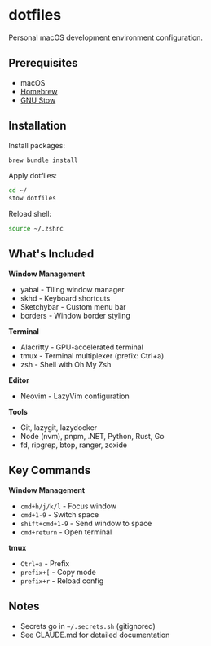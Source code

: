 # dotfiles

Personal macOS development environment configuration.

## Prerequisites

- macOS
- [Homebrew](https://brew.sh)
- [GNU Stow](https://www.gnu.org/software/stow/)

## Installation

Install packages:
```bash
brew bundle install
```

Apply dotfiles:
```bash
cd ~/
stow dotfiles
```

Reload shell:
```bash
source ~/.zshrc
```

## What's Included

**Window Management**
- yabai - Tiling window manager
- skhd - Keyboard shortcuts
- Sketchybar - Custom menu bar
- borders - Window border styling

**Terminal**
- Alacritty - GPU-accelerated terminal
- tmux - Terminal multiplexer (prefix: Ctrl+a)
- zsh - Shell with Oh My Zsh

**Editor**
- Neovim - LazyVim configuration

**Tools**
- Git, lazygit, lazydocker
- Node (nvm), pnpm, .NET, Python, Rust, Go
- fd, ripgrep, btop, ranger, zoxide

## Key Commands

**Window Management**
- `cmd+h/j/k/l` - Focus window
- `cmd+1-9` - Switch space
- `shift+cmd+1-9` - Send window to space
- `cmd+return` - Open terminal

**tmux**
- `Ctrl+a` - Prefix
- `prefix+[` - Copy mode
- `prefix+r` - Reload config

## Notes

- Secrets go in `~/.secrets.sh` (gitignored)
- See CLAUDE.md for detailed documentation
